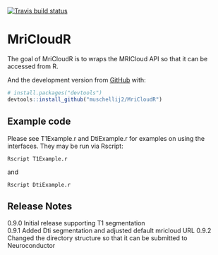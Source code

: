 
[![Travis build
status](https://travis-ci.com/muschellij2/MriCloudR.svg?branch=master)](https://travis-ci.com/muschellij2/MriCloudR)

<!-- README.md is generated from README.Rmd. Please edit that file -->

# MriCloudR

The goal of MriCloudR is to wraps the MRICloud API so that it can be
accessed from R.

And the development version from [GitHub](https://github.com/) with:

``` r
# install.packages("devtools")
devtools::install_github("muschellij2/MriCloudR")
```

## Example code

Please see T1Example.r and DtiExample.r for examples on using the
interfaces. They may be run via Rscript:

    Rscript T1Example.r

and

    Rscript DtiExample.r 

## Release Notes

0.9.0 Initial release supporting T1 segmentation  
0.9.1 Added Dti segmentation and adjusted default mricloud URL 0.9.2
Changed the directory structure so that it can be submitted to
Neuroconductor
